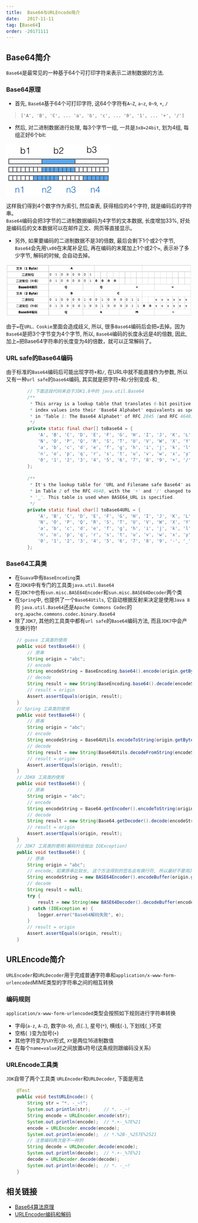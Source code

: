 ```yaml
---
title:  Base64与URLEncode简介
date:   2017-11-11
tag: [Base64]
order: -20171111
---
```


## Base64简介
`Base64`是最常见的一种基于64个可打印字符来表示二进制数据的方法.

### Base64原理

* 首先, `Base64`基于64个可打印字符, 这64个字符有`A~Z`, `a~z`, `0~9`, `+`, `/`

> `['A', 'B', 'C', ... 'a', 'b', 'c', ... '0', '1', ... '+', '/']`

* 然后, 对二进制数据进行处理, 每3个字节一组, 一共是`3x8=24bit`, 划为4组, 每组正好6个bit:

![Base64](./img/base64.png)

这样我们得到4个数字作为索引, 然后查表, 获得相应的4个字符, 就是编码后的字符串。  
`Base64`编码会把3字节的二进制数据编码为4字节的文本数据, 长度增加33%, 好处是编码后的文本数据可以在邮件正文、网页等直接显示。

* 另外, 如果要编码的二进制数据不是3的倍数, 最后会剩下1个或2个字节, `Base64`会先用`\x00`在末尾补足后, 再在编码的末尾加上1个或2个`=`, 表示补了多少字节, 解码的时候, 会自动去掉。

![Base64](./img/base64.jpeg)

由于`=`在`URL、Cookie`里面会造成歧义, 所以, 很多`Base64`编码后会把`=`去掉。因为`Base64`是把3个字节变为4个字节, 所以, `Base64`编码的长度永远是4的倍数, 因此, 加上`=`把Base64字符串的长度变为4的倍数，就可以正常解码了。

### URL safe的Base64编码

由于标准的`Base64`编码后可能出现字符`+`和`/`, 在URL中就不能直接作为参数, 所以又有一种`url safe`的`base64`编码, 其实就是把字符`+`和`/`分别变成`-`和`_`

```java
        // 下面这段代码来自于JDK1.8中的 java.util.Base64
        /**
         * This array is a lookup table that translates 6-bit positive integer
         * index values into their "Base64 Alphabet" equivalents as specified
         * in "Table 1: The Base64 Alphabet" of RFC 2045 (and RFC 4648).
         */
        private static final char[] toBase64 = {
            'A', 'B', 'C', 'D', 'E', 'F', 'G', 'H', 'I', 'J', 'K', 'L', 'M',
            'N', 'O', 'P', 'Q', 'R', 'S', 'T', 'U', 'V', 'W', 'X', 'Y', 'Z',
            'a', 'b', 'c', 'd', 'e', 'f', 'g', 'h', 'i', 'j', 'k', 'l', 'm',
            'n', 'o', 'p', 'q', 'r', 's', 't', 'u', 'v', 'w', 'x', 'y', 'z',
            '0', '1', '2', '3', '4', '5', '6', '7', '8', '9', '+', '/'
        };

        /**
         * It's the lookup table for "URL and Filename safe Base64" as specified
         * in Table 2 of the RFC 4648, with the '+' and '/' changed to '-' and
         * '_'. This table is used when BASE64_URL is specified.
         */
        private static final char[] toBase64URL = {
            'A', 'B', 'C', 'D', 'E', 'F', 'G', 'H', 'I', 'J', 'K', 'L', 'M',
            'N', 'O', 'P', 'Q', 'R', 'S', 'T', 'U', 'V', 'W', 'X', 'Y', 'Z',
            'a', 'b', 'c', 'd', 'e', 'f', 'g', 'h', 'i', 'j', 'k', 'l', 'm',
            'n', 'o', 'p', 'q', 'r', 's', 't', 'u', 'v', 'w', 'x', 'y', 'z',
            '0', '1', '2', '3', '4', '5', '6', '7', '8', '9', '-', '_'
        };
```

### Base64工具类

* 在`Guava`中有`BaseEncoding`类
* 在`JDK8`中有专门的工具类`java.util.Base64`
* 在`JDK7中`也有`sun.misc.BASE64Encoder`和`sun.misc.BASE64Decoder`两个类
* 在`Spring`中, 也提供了一个`Base64Utils`, 它自动根据反射来决定是使用`Java 8`的 `java.util.Base64`还是`Apache Commons Codec`的`org.apache.commons.codec.binary.Base64`
* 除了`JDK7`, 其他的工具类中都有`url safe`的`Base64`编码方法, 而且`JDK7`中会产生换行符!

```java
    // guava 工具类的使用
    public void testBase64() {
        // 原串
        String origin = "abc";
        // encode
        String encodeString = BaseEncoding.base64().encode(origin.getBytes());
        // decode
        String result = new String(BaseEncoding.base64().decode(encodeString));
        // result = origin
        Assert.assertEquals(origin, result);
    }
    // Spring 工具类的使用
    public void testBase64() {
        // 原串
        String origin = "abc";
        // encode
        String encodeString = Base64Utils.encodeToString(origin.getBytes());
        // decode
        String result = new String(Base64Utils.decodeFromString(encodeString));
        // result = origin
        Assert.assertEquals(origin, result);
    }
    // JDK8 工具类的使用
    public void testBase64() {
        // 原串
        String origin = "abc";
        // encode
        String encodeString = Base64.getEncoder().encodeToString(origin.getBytes());
        // decode
        String result = new String(Base64.getDecoder().decode(encodeString.getBytes()));
        // result = origin
        Assert.assertEquals(origin, result);
    }
    // JDK7 工具类的使用(解码时会抛出 IOException)
    public void testBase64() {
        // 原串
        String origin = "abc";
        // encode, 如果原串比较长, 这个方法得到的签名会有换行符, 所以最好不要用JDK7的这个工具
        String encodeString = new BASE64Encoder().encodeBuffer(origin.getBytes());
        // decode
        String result = null;
        try {
            result = new String(new BASE64Decoder().decodeBuffer(encodeString));
        } catch (IOException e) {
            logger.error("Base64解码失败", e);
        }
        // result = origin
        Assert.assertEquals(origin, result);
    }
```

## URLEncode简介
`URLEncoder`和`URLDecoder`用于完成普通字符串和`application/x-www-form-urlencoded`MIME类型的字符串之间的相互转换

### 编码规则
`application/x-www-form-urlencoded`类型会按照如下规则进行字符串转换

* 字母(`a-z`, `A-Z`), 数字(`0-9`), 点(`.`), 星号(`*`), 横线(`-`), 下划线(`_`)不变
* 空格(` `)变为加号(`+`)
* 其他字符变为`%XY`形式, `XY`是两位16进制数值
* 在每个`name=value`对之间放置`&`符号(这条规则跟编码没关系)

### URLEncode工具类
`JDK`自带了两个工具类 `URLEncoder`和`URLDecoder`, 下面是用法

```java
    @Test
    public void testURLEncode() {
        String str = "*. -_~!";
        System.out.println(str);     // *. -_~!
        String encode = URLEncoder.encode(str);
        System.out.println(encode);  // *.+-_%7E%21
        encode = URLEncoder.encode(encode);
        System.out.println(encode);  // *.%2B-_%257E%2521
        // 注意编码两次是不一样的
        String decode = URLDecoder.decode(encode);
        System.out.println(decode);  // *.+-_%7E%21
        decode = URLDecoder.decode(decode);
        System.out.println(decode);  // *. -_~!
    }
```

## 相关链接

* [Base64算法原理](https://www.cnblogs.com/chengmo/archive/2014/05/18/3735917.html)
* [URLEncoder编码和解码](http://blog.csdn.net/justloveyou_/article/details/57156039)

